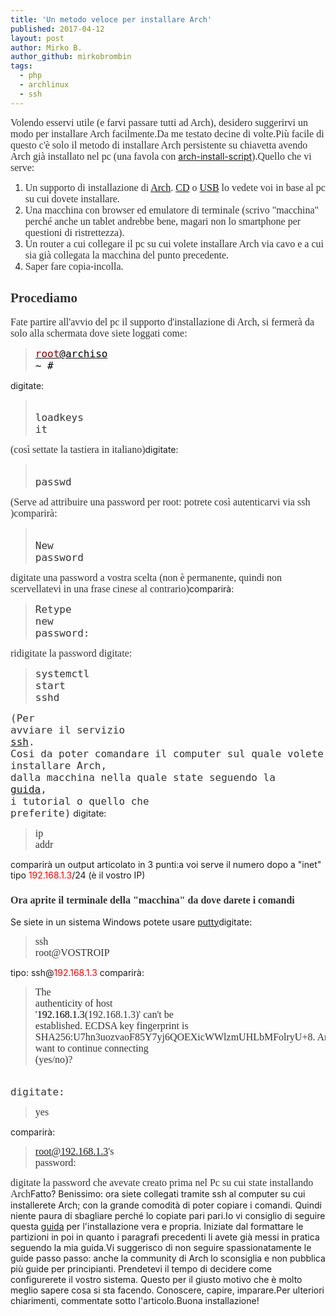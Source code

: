 ```yaml
---
title: 'Un metodo veloce per installare Arch'
published: 2017-04-12
layout: post
author: Mirko B.
author_github: mirkobrombin
tags:
  - php  
  - archlinux  
  - ssh
---
```

<span style="color: #333333;"><span style="font-family: Georgia, 'Times New Roman', 'Bitstream Charter', Times, serif;"><span style="font-size: medium;">Volendo esservi utile (e farvi passare tutti ad Arch), desidero suggerirvi un modo per installare Arch facilmente.</span></span></span><span style="color: #333333;"><span style="font-family: Georgia, 'Times New Roman', 'Bitstream Charter', Times, serif;"><span style="font-size: medium;">Da me testato decine di volte.</span></span></span><!--more--><span style="color: #333333;"><span style="font-family: Georgia, 'Times New Roman', 'Bitstream Charter', Times, serif;"><span style="font-size: medium;">Più facile di questo c'è solo il metodo di installare Arch persistente su chiavetta avendo Arch già installato nel pc (una favola con </span></span></span><a href="https://www.archlinux.org/packages/?name=arch-install-scripts">arch-install-script</a><span style="color: #333333;"><span style="font-family: Georgia, 'Times New Roman', 'Bitstream Charter', Times, serif;"><span style="font-size: medium;">).</span></span></span><span style="color: #333333;"><span style="font-family: Georgia, 'Times New Roman', 'Bitstream Charter', Times, serif;"><span style="font-size: medium;">Quello che vi serve:</span></span></span><ol>    <li><span style="color: #333333;"><span style="font-family: Georgia, 'Times New Roman', 'Bitstream Charter', Times, serif;"><span style="font-size: medium;">Un supporto di installazione di <a href="http://mirrors.prometeus.net/archlinux/iso/latest/">Arch</a>.  <a href="https://wiki.archlinux.org/index.php/Optical_disc_drive_(Italiano)">CD</a> o  <a href="https://wiki.archlinux.org/index.php/USB_flash_installation_media_(Italiano)">USB</a> lo vedete voi in base al pc su cui dovete installare.</span></span></span></li>    <li><span style="color: #333333;"><span style="font-family: Georgia, 'Times New Roman', 'Bitstream Charter', Times, serif;"><span style="font-size: medium;">Una macchina con browser ed emulatore di terminale (scrivo "macchina" perché anche un tablet andrebbe bene, magari non lo smartphone per questioni di ristrettezza).</span></span></span></li>    <li><span style="color: #333333;"><span style="font-family: Georgia, 'Times New Roman', 'Bitstream Charter', Times, serif;"><span style="font-size: medium;">Un router a cui collegare il pc su cui volete installare Arch via cavo e a cui sia già collegata la macchina del punto precedente.</span></span></span></li>    <li><span style="color: #333333;"><span style="font-family: Georgia, 'Times New Roman', 'Bitstream Charter', Times, serif;"><span style="font-size: medium;">Saper fare copia-incolla.</span></span></span></li></ol><h2 class="western"><span style="color: #333333;"><span style="font-family: Georgia, 'Times New Roman', 'Bitstream Charter', Times, serif;">Procediamo</span></span></h2><span style="color: #333333;"><span style="font-family: Georgia, 'Times New Roman', 'Bitstream Charter', Times, serif;"><span style="font-size: medium;">Fate partire all'avvio del pc il supporto d'installazione di Arch, si fermerà da solo alla schermata dove siete loggati come:</span></span></span><blockquote><pre class="western"><span style="color: #ff0000;"><span style="font-family: Consolas, Monaco, monospace;"><span style="font-size: medium;"><a href="mailto:root@archiso"><span style="color: #800000;">root</span></a><a href="mailto:root@archiso"><span style="color: #000000;">@archiso</span></a><span style="color: #000000;"> ~ #     </span></span></span></span></pre></blockquote>digitate:<blockquote><pre class="western"><span style="color: #333333;"><span style="font-family: Consolas, Monaco, monospace;"><span style="font-size: medium;"> loadkeys it</span></span></span></pre></blockquote><span style="color: #333333;"><span style="font-family: Georgia, 'Times New Roman', 'Bitstream Charter', Times, serif;"><span style="font-size: medium;">(così settate la tastiera in italiano)</span></span></span>digitate:<blockquote><pre class="western"><span style="color: #333333;"><span style="font-family: Consolas, Monaco, monospace;"><span style="font-size: medium;">  passwd</span></span></span></pre></blockquote><span style="color: #333333;"><span style="font-family: Georgia, 'Times New Roman', 'Bitstream Charter', Times, serif;"><span style="font-size: medium;">(Serve ad attribuire una password per root: potrete così autenticarvi via ssh )</span></span></span><span style="color: #333333;"><span style="font-family: Georgia, 'Times New Roman', 'Bitstream Charter', Times, serif;"><span style="font-size: medium;">comparirà:</span></span></span><blockquote><pre class="western"><span style="color: #333333;"><span style="font-family: Consolas, Monaco, monospace;"><span style="font-size: medium;"> New password</span></span></span></pre></blockquote><span style="color: #333333;"><span style="font-family: Georgia, 'Times New Roman', 'Bitstream Charter', Times, serif;"><span style="font-size: medium;">digitate una password a vostra scelta (non è permanente, quindi non scervellatevi in una frase cinese al contrario)</span></span></span>comparirà:<code class="western"><span style="color: #333333;"><span style="font-family: Consolas, Monaco, monospace;"><span style="font-size: medium;"></span></span></span></code><blockquote><pre class="western"><code><span style="color: #333333;"><span style="font-family: Consolas, Monaco, monospace;"><span style="font-size: medium;">Retype new password:</span></span></span></code></pre></blockquote><span style="color: #333333;"><span style="font-family: Georgia, 'Times New Roman', 'Bitstream Charter', Times, serif;"><span style="font-size: medium;">ridigitate la password </span></span></span><span style="color: #333333;"><span style="font-family: Georgia, 'Times New Roman', 'Bitstream Charter', Times, serif;"><span style="font-size: medium;">digitate:</span></span></span><blockquote><pre class="western"><code><span style="color: #333333;"><span style="font-family: Consolas, Monaco, monospace;"><span style="font-size: medium;">systemctl start sshd</span></span></span></code></pre></blockquote><code><span style="color: #333333;"><span style="font-family: Consolas, Monaco, monospace;"><span style="font-size: medium;">(Per avviare il servizio <a href="https://wiki.archlinux.org/index.php/Secure_Shell" target="_blank" rel="noopener noreferrer">ssh</a>. Cosi da poter comandare il computer sul quale volete installare Arch, dalla macchina nella quale state seguendo la <a href="https://wiki.archlinux.org/index.php/Installation_guide" target="_blank" rel="noopener noreferrer">guida</a>, i tutorial o quello che preferite)</span></span></span></code>&nbsp;digitate:<blockquote><pre><span style="color: #333333;"><span style="font-family: Georgia, 'Times New Roman', 'Bitstream Charter', Times, serif;"><span style="font-size: medium;">ip addr</span></span></span></pre></blockquote>comparirà un output articolato in 3 punti:a voi serve il numero  dopo a "inet"  tipo         <span style="color: #ff0000;">192.168.1.3</span>/24                        (è il vostro IP)&nbsp;<h3 class="western"><span style="color: #333333;"><span style="font-family: Georgia, 'Times New Roman', 'Bitstream Charter', Times, serif;"><span style="font-size: medium;">Ora aprite il terminale della "macchina" da dove darete i comandi</span></span></span></h3>Se siete in un sistema Windows potete usare <a href="http://www.putty.org/" target="_blank" rel="noopener noreferrer">putty</a>digitate:<blockquote><pre><span style="color: #333333;"><span style="font-family: Georgia, 'Times New Roman', 'Bitstream Charter', Times, serif;"><span style="font-size: medium;">ssh root@VOSTROIP </span></span></span></pre></blockquote>tipo: ssh@<span style="color: #ff0000;">192.168.1.3  </span>comparirà:<blockquote><pre><span style="color: #333333;"><span style="font-family: Georgia, 'Times New Roman', 'Bitstream Charter', Times, serif;"><span style="font-size: medium;">The authenticity of host '<span style="color: #000000;">192.168.1.3</span>(192.168.1.3)' can't be established. ECDSA key fingerprint is SHA256:U7hn3uozvaoF85Y7yj6QOEXicWWlzmUHLbMFolryU+8. Are you sure you want to continue connecting (yes/no)?</span></span></span></pre></blockquote><code class="western"><span style="color: #333333;"><span style="font-family: Consolas, Monaco, monospace;"><span style="font-size: medium;"> digitate:</span></span></span></code><blockquote><pre><span style="color: #333333;"><span style="font-family: Georgia, 'Times New Roman', 'Bitstream Charter', Times, serif;"><span style="font-size: medium;">yes</span></span></span></pre></blockquote>comparirà:<blockquote><pre><span style="color: #333333;"><span style="font-family: Georgia, 'Times New Roman', 'Bitstream Charter', Times, serif;"><span style="font-size: medium;">root@192.168.1.3's password:</span></span></span></pre></blockquote><span style="color: #333333;"><span style="font-family: Georgia, 'Times New Roman', 'Bitstream Charter', Times, serif;"><span style="font-size: medium;">digitate la password che avevate creato prima nel Pc su cui state installando Arch</span></span></span>Fatto? Benissimo: ora siete collegati tramite ssh al computer su cui installerete Arch; con la grande comodità di poter copiare i comandi. Quindi niente paura di sbagliare perché lo copiate pari pari.Io vi consiglio di seguire questa <a href="https://wiki.archlinux.org/index.php/Installation_guide" target="_blank" rel="noopener noreferrer">guida</a> per l'installazione vera e propria. Iniziate dal formattare le partizioni in poi in quanto i paragrafi precedenti li avete già messi in pratica seguendo la mia guida.Vi suggerisco di non  seguire spassionatamente le guide passo passo: anche la community di Arch lo sconsiglia e non pubblica più guide per principianti. Prendetevi il tempo di decidere come configurerete il vostro sistema. Questo per il giusto motivo che è molto meglio sapere cosa si sta facendo. Conoscere, capire, imparare.Per ulteriori chiarimenti, commentate sotto l'articolo.Buona installazione!